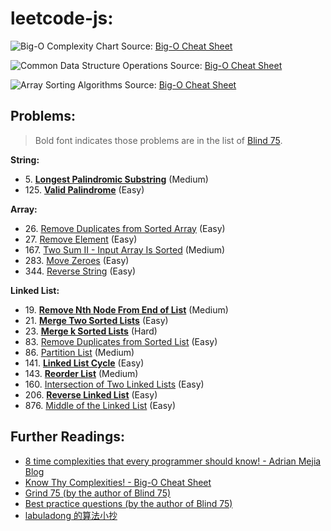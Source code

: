 # leetcode-js:

![Big-O Complexity Chart](https://user-images.githubusercontent.com/106054083/212619000-5dffc98b-bbc8-41a4-80f5-cab4d7ec7048.png)
Source: [Big-O Cheat Sheet](https://www.bigocheatsheet.com/)

![Common Data Structure Operations](https://user-images.githubusercontent.com/106054083/212619158-2b069198-dfc8-45f0-b918-4ce59503d49f.png)
Source: [Big-O Cheat Sheet](https://www.bigocheatsheet.com/)

![Array Sorting Algorithms](https://user-images.githubusercontent.com/106054083/212619290-e4ad0fb5-4238-4396-8e77-b882c4fedb5a.png)
Source: [Big-O Cheat Sheet](https://www.bigocheatsheet.com/)

## Problems:

> Bold font indicates those problems are in the list of [Blind 75](https://leetcode.com/discuss/general-discussion/460599/blind-75-leetcode-questions).

**String:**
* 5\. [**Longest Palindromic Substring**](https://leetcode.com/problems/longest-palindromic-substring/) (Medium)
* 125\. [**Valid Palindrome**](https://leetcode.com/problems/valid-palindrome/) (Easy)

**Array:**
* 26\. [Remove Duplicates from Sorted Array](https://leetcode.com/problems/remove-duplicates-from-sorted-array/) (Easy)
* 27\. [Remove Element](https://leetcode.com/problems/remove-element/) (Easy)
* 167\. [Two Sum II - Input Array Is Sorted](https://leetcode.com/problems/two-sum-ii-input-array-is-sorted/) (Medium)
* 283\. [Move Zeroes](https://leetcode.com/problems/move-zeroes/) (Easy)
* 344\. [Reverse String](https://leetcode.com/problems/reverse-string/) (Easy)

**Linked List:**
* 19\. [**Remove Nth Node From End of List**](https://leetcode.com/problems/remove-nth-node-from-end-of-list/) (Medium)
* 21\. [**Merge Two Sorted Lists**](https://leetcode.com/problems/merge-two-sorted-lists/) (Easy)
* 23\. [**Merge k Sorted Lists**](https://leetcode.com/problems/merge-k-sorted-lists/) (Hard)
* 83\. [Remove Duplicates from Sorted List](https://leetcode.com/problems/remove-duplicates-from-sorted-list/) (Easy)
* 86\. [Partition List](https://leetcode.com/problems/partition-list/) (Medium)
* 141\. [**Linked List Cycle**](https://leetcode.com/problems/linked-list-cycle/) (Easy)
* 143\. [**Reorder List**](https://leetcode.com/problems/reorder-list/) (Medium)
* 160\. [Intersection of Two Linked Lists](https://leetcode.com/problems/intersection-of-two-linked-lists/) (Easy)
* 206\. [**Reverse Linked List**](https://leetcode.com/problems/reverse-linked-list/) (Easy)
* 876\. [Middle of the Linked List](https://leetcode.com/problems/middle-of-the-linked-list/) (Easy)

## Further Readings:

* [8 time complexities that every programmer should know! - Adrian Mejia Blog](https://adrianmejia.com/most-popular-algorithms-time-complexity-every-programmer-should-know-free-online-tutorial-course/)
* [Know Thy Complexities! - Big-O Cheat Sheet](https://www.bigocheatsheet.com/)
* [Grind 75 (by the author of Blind 75)](https://www.techinterviewhandbook.org/grind75)
* [Best practice questions (by the author of Blind 75)](https://www.techinterviewhandbook.org/best-practice-questions/)
* [labuladong 的算法小抄](https://github.com/labuladong/fucking-algorithm)
